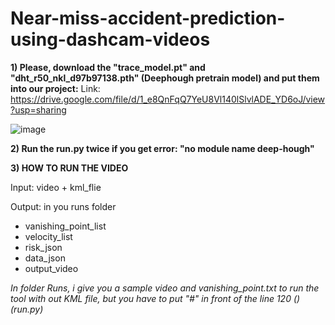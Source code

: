 # Near-miss-accident-prediction-using-dashcam-videos

**1) Please, download the "trace_model.pt" and "dht_r50_nkl_d97b97138.pth" (Deephough pretrain model) and put them into our project:**
Link: https://drive.google.com/file/d/1_e8QnFqQ7YeU8Vl140lSlvlADE_YD6oJ/view?usp=sharing

![image](https://github.com/keeganhuynh/Near-miss-accident-prediction-using-dashcam-videos/assets/58461941/1b732d76-bc6c-4dee-9924-792e6b12ef1a)

**2) Run the run.py twice if you get error: "no module name deep-hough"**

**3) HOW TO RUN THE VIDEO**

Input: video + kml_flie

Output: in you runs folder
- vanishing_point_list
- velocity_list
- risk_json
- data_json
- output_video

*In folder Runs, i give you a sample video and vanishing_point.txt to run the tool with out KML file, but you have to put "#" in front of the line 120 () (run.py)*

